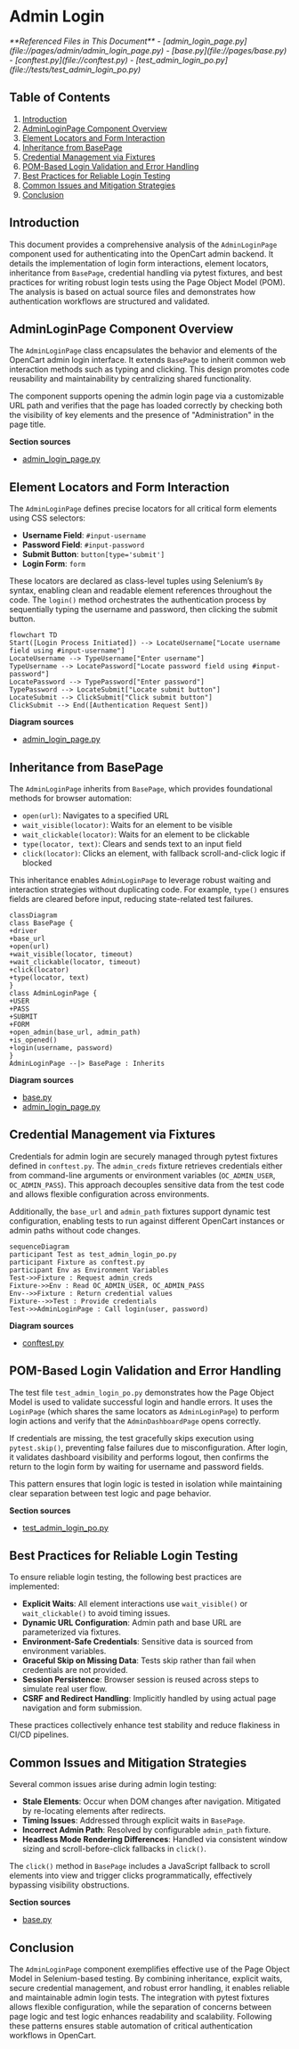 # Admin Login

<cite>
**Referenced Files in This Document**   
- [admin_login_page.py](file://pages/admin/admin_login_page.py)
- [base.py](file://pages/base.py)
- [conftest.py](file://conftest.py)
- [test_admin_login_po.py](file://tests/test_admin_login_po.py)
</cite>

## Table of Contents
1. [Introduction](#introduction)
2. [AdminLoginPage Component Overview](#adminloginpage-component-overview)
3. [Element Locators and Form Interaction](#element-locators-and-form-interaction)
4. [Inheritance from BasePage](#inheritance-from-basepage)
5. [Credential Management via Fixtures](#credential-management-via-fixtures)
6. [POM-Based Login Validation and Error Handling](#pom-based-login-validation-and-error-handling)
7. [Best Practices for Reliable Login Testing](#best-practices-for-reliable-login-testing)
8. [Common Issues and Mitigation Strategies](#common-issues-and-mitigation-strategies)
9. [Conclusion](#conclusion)

## Introduction
This document provides a comprehensive analysis of the `AdminLoginPage` component used for authenticating into the OpenCart admin backend. It details the implementation of login form interactions, element locators, inheritance from `BasePage`, credential handling via pytest fixtures, and best practices for writing robust login tests using the Page Object Model (POM). The analysis is based on actual source files and demonstrates how authentication workflows are structured and validated.

## AdminLoginPage Component Overview
The `AdminLoginPage` class encapsulates the behavior and elements of the OpenCart admin login interface. It extends `BasePage` to inherit common web interaction methods such as typing and clicking. This design promotes code reusability and maintainability by centralizing shared functionality.

The component supports opening the admin login page via a customizable URL path and verifies that the page has loaded correctly by checking both the visibility of key elements and the presence of "Administration" in the page title.

**Section sources**
- [admin_login_page.py](file://pages/admin/admin_login_page.py#L3-L24)

## Element Locators and Form Interaction
The `AdminLoginPage` defines precise locators for all critical form elements using CSS selectors:

- **Username Field**: `#input-username`
- **Password Field**: `#input-password`
- **Submit Button**: `button[type='submit']`
- **Login Form**: `form`

These locators are declared as class-level tuples using Selenium’s `By` syntax, enabling clean and readable element references throughout the code. The `login()` method orchestrates the authentication process by sequentially typing the username and password, then clicking the submit button.

```mermaid
flowchart TD
Start([Login Process Initiated]) --> LocateUsername["Locate username field using #input-username"]
LocateUsername --> TypeUsername["Enter username"]
TypeUsername --> LocatePassword["Locate password field using #input-password"]
LocatePassword --> TypePassword["Enter password"]
TypePassword --> LocateSubmit["Locate submit button"]
LocateSubmit --> ClickSubmit["Click submit button"]
ClickSubmit --> End([Authentication Request Sent])
```

**Diagram sources**
- [admin_login_page.py](file://pages/admin/admin_login_page.py#L5-L8)

## Inheritance from BasePage
The `AdminLoginPage` inherits from `BasePage`, which provides foundational methods for browser automation:

- `open(url)`: Navigates to a specified URL
- `wait_visible(locator)`: Waits for an element to be visible
- `wait_clickable(locator)`: Waits for an element to be clickable
- `type(locator, text)`: Clears and sends text to an input field
- `click(locator)`: Clicks an element, with fallback scroll-and-click logic if blocked

This inheritance enables `AdminLoginPage` to leverage robust waiting and interaction strategies without duplicating code. For example, `type()` ensures fields are cleared before input, reducing state-related test failures.

```mermaid
classDiagram
class BasePage {
+driver
+base_url
+open(url)
+wait_visible(locator, timeout)
+wait_clickable(locator, timeout)
+click(locator)
+type(locator, text)
}
class AdminLoginPage {
+USER
+PASS
+SUBMIT
+FORM
+open_admin(base_url, admin_path)
+is_opened()
+login(username, password)
}
AdminLoginPage --|> BasePage : Inherits
```

**Diagram sources**
- [base.py](file://pages/base.py#L4-L34)
- [admin_login_page.py](file://pages/admin/admin_login_page.py#L3-L24)

## Credential Management via Fixtures
Credentials for admin login are securely managed through pytest fixtures defined in `conftest.py`. The `admin_creds` fixture retrieves credentials either from command-line arguments or environment variables (`OC_ADMIN_USER`, `OC_ADMIN_PASS`). This approach decouples sensitive data from the test code and allows flexible configuration across environments.

Additionally, the `base_url` and `admin_path` fixtures support dynamic test configuration, enabling tests to run against different OpenCart instances or admin paths without code changes.

```mermaid
sequenceDiagram
participant Test as test_admin_login_po.py
participant Fixture as conftest.py
participant Env as Environment Variables
Test->>Fixture : Request admin_creds
Fixture->>Env : Read OC_ADMIN_USER, OC_ADMIN_PASS
Env-->>Fixture : Return credential values
Fixture-->>Test : Provide credentials
Test->>AdminLoginPage : Call login(user, password)
```

**Diagram sources**
- [conftest.py](file://conftest.py#L50-L57)

## POM-Based Login Validation and Error Handling
The test file `test_admin_login_po.py` demonstrates how the Page Object Model is used to validate successful login and handle errors. It uses the `LoginPage` (which shares the same locators as `AdminLoginPage`) to perform login actions and verify that the `AdminDashboardPage` opens correctly.

If credentials are missing, the test gracefully skips execution using `pytest.skip()`, preventing false failures due to misconfiguration. After login, it validates dashboard visibility and performs logout, then confirms the return to the login form by waiting for username and password fields.

This pattern ensures that login logic is tested in isolation while maintaining clear separation between test logic and page behavior.

**Section sources**
- [test_admin_login_po.py](file://tests/test_admin_login_po.py#L7-L19)

## Best Practices for Reliable Login Testing
To ensure reliable login testing, the following best practices are implemented:

- **Explicit Waits**: All element interactions use `wait_visible()` or `wait_clickable()` to avoid timing issues.
- **Dynamic URL Configuration**: Admin path and base URL are parameterized via fixtures.
- **Environment-Safe Credentials**: Sensitive data is sourced from environment variables.
- **Graceful Skip on Missing Data**: Tests skip rather than fail when credentials are not provided.
- **Session Persistence**: Browser session is reused across steps to simulate real user flow.
- **CSRF and Redirect Handling**: Implicitly handled by using actual page navigation and form submission.

These practices collectively enhance test stability and reduce flakiness in CI/CD pipelines.

## Common Issues and Mitigation Strategies
Several common issues arise during admin login testing:

- **Stale Elements**: Occur when DOM changes after navigation. Mitigated by re-locating elements after redirects.
- **Timing Issues**: Addressed through explicit waits in `BasePage`.
- **Incorrect Admin Path**: Resolved by configurable `admin_path` fixture.
- **Headless Mode Rendering Differences**: Handled via consistent window sizing and scroll-before-click fallbacks in `click()`.

The `click()` method in `BasePage` includes a JavaScript fallback to scroll elements into view and trigger clicks programmatically, effectively bypassing visibility obstructions.

**Section sources**
- [base.py](file://pages/base.py#L28-L34)

## Conclusion
The `AdminLoginPage` component exemplifies effective use of the Page Object Model in Selenium-based testing. By combining inheritance, explicit waits, secure credential management, and robust error handling, it enables reliable and maintainable admin login tests. The integration with pytest fixtures allows flexible configuration, while the separation of concerns between page logic and test logic enhances readability and scalability. Following these patterns ensures stable automation of critical authentication workflows in OpenCart.